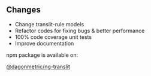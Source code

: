 ## Changes

* Change translit-rule models
* Refactor codes for fixing bugs & better performance
* 100% code coverage unit tests
* Improve documentation

npm package is available on:

[@dagonmetric/ng-translit](https://www.npmjs.com/package/@dagonmetric/ng-translit)
